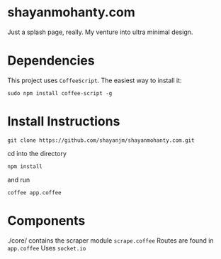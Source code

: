 shayanmohanty.com
=================
Just a splash page, really. My venture into ultra minimal design.

Dependencies
============
This project uses `CoffeeScript`. The easiest way to install it:

`sudo npm install coffee-script -g`

Install Instructions
====================
`git clone https://github.com/shayanjm/shayanmohanty.com.git`

cd into the directory

`npm install`

and run

`coffee app.coffee`

Components
==========
./core/ contains the scraper module `scrape.coffee`
Routes are found in `app.coffee`
Uses `socket.io`
